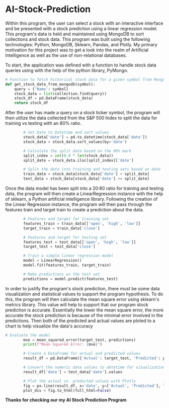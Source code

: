 # AI-Stock-Prediction

Within this program, the user can select a stock with an interactive interface and be presented with a stock prediction using a linear regression model. 
This program's data is held and maintained using MongoDB to sort collections and stock data.
This program was built using the following technologies: Python, MongoDB, Sklearn, Pandas, and Plotly.
My primary motivation for this project was to get a look into the realm of Artificial Intelligence as well as the use of non-relational databases.

To start, the application was defined with a function to handle stock data queries using with the help of the python library, PyMongo.

```python
# Function to fetch historical stock data for a given symbol from MongoDB
def get_stock_data_from_mongodb(symbol):
    query = {'Name': symbol}
    stock_data = list(collection.find(query))
    stock_df = pd.DataFrame(stock_data)
    return stock_df
```

After the user has made a query on a stock ticker symbol, the program will then utilize the data collected from the S&P 500 Index to split the data for training vs testing with an 80% ratio. 

```python
        # Set Date to Datetime and sort values
        stock_data['date'] = pd.to_datetime(stock_data['date'])
        stock_data = stock_data.sort_values(by='date')

        # Calculate the split date based on the 80% mark
        split_index = int(0.8 * len(stock_data))
        split_date = stock_data.iloc[split_index]['date']

        # Split the data into training and testing sets based on date
        train_data = stock_data[stock_data['date'] < split_date]
        test_data = stock_data[stock_data['date'] >= split_date]
```

Once the data model has been split into a 20:80 ratio for training and testing data, the program will then create a LinearRegression instance with the help of sklearn, a Python artificial intelligence library.
Following the creation of the Linear Regression instance, the program will then pass through the features train and target train to create a prediction about the data.

```python
        # Features and target for training set
        features_train = train_data[['open', 'high', 'low']]
        target_train = train_data['close']

        # Features and target for testing set
        features_test = test_data[['open', 'high', 'low']]
        target_test = test_data['close']

        # Train a simple linear regression model
        model = LinearRegression()
        model.fit(features_train, target_train)

        # Make predictions on the test set
        predictions = model.predict(features_test)
```

In order to justify the program's stock prediction, there must be some data visualization and statistical values to support the program hypothesis. To do this,
the program will then calculate the mean square error using sklearn's metrics library. This value will help to support that our program stock prediction is accurate. Essentially the lower the mean square error,
the more accurate the stock prediction is because of the minimal error involved in the predictions. Then both of the predicted and actual values are ploted to a chart to help visualize the data's accuracy

```python
# Evaluate the model
        mse = mean_squared_error(target_test, predictions)
        print(f"Mean Squared Error: {mse}")

        # Create a DataFrame for actual and predicted values
        result_df = pd.DataFrame({'Actual': target_test, 'Predicted': predictions})

        # Convert the numeric date values to datetime for visualization
        result_df['date'] = test_data['date'].values

        # Plot the actual vs. predicted values with Plotly
        fig = px.line(result_df, x='date', y=['Actual', 'Predicted'], labels={'Value': 'Stock Price'})
        plot_div = fig.to_html(full_html=False)
```

**Thanks for checking our my AI Stock Prediction Program**

